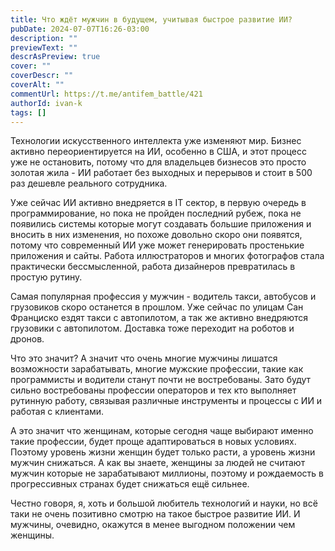 ```yaml
---
title: Что ждёт мужчин в будущем, учитывая быстрое развитие ИИ?
pubDate: 2024-07-07T16:26-03:00
description: ""
previewText: ""
descrAsPreview: true
cover: ""
coverDescr: ""
coverAlt: ""
commentUrl: https://t.me/antifem_battle/421
authorId: ivan-k
tags: []
---
```

Технологии искусственного интеллекта уже изменяют мир. Бизнес активно переориентируется на ИИ, особенно в США, и этот процесс уже не остановить, потому что для владельцев бизнесов это просто золотая жила - ИИ работает без выходных и перерывов и стоит в 500 раз дешевле реального сотрудника.

Уже сейчас ИИ активно внедряется в IT сектор, в первую очередь в программирование, но пока не пройден последний рубеж, пока не появились системы которые могут создавать большие приложения и вносить в них изменения, но похоже довольно скоро они появятся, потому что современный ИИ уже может генерировать простенькие приложения и сайты. Работа иллюстраторов и многих фотографов стала практически бессмысленной, работа дизайнеров превратилась в простую рутину.

Самая популярная профессия у мужчин - водитель такси, автобусов и грузовиков скоро останется в прошлом. Уже сейчас по улицам Сан Франциско ездят такси с автопилотом, а так же активно внедряются грузовики с автопилотом. Доставка тоже переходит на роботов и дронов.

Что это значит? А значит что очень многие мужчины лишатся возможности зарабатывать, многие мужские профессии, такие как программисты и водители станут почти не востребованы. Зато будут сильно востребованы профессии операторов и тех кто выполняет рутинную работу, связывая различные инструменты и процессы с ИИ и работая с клиентами.

А это значит что женщинам, которые сегодня чаще выбирают именно такие профессии, будет проще адаптироваться в новых условиях. Поэтому уровень жизни женщин будет только расти, а уровень жизни мужчин снижаться. А как вы знаете, женщины за людей не считают мужчин которые не зарабатывают миллионы, поэтому и рождаемость в прогрессивных странах будет снижаться ещё сильнее.

Честно говоря, я, хоть и большой любитель технологий и науки, но всё таки не очень позитивно смотрю на такое быстрое развитие ИИ. И мужчины, очевидно, окажутся в менее выгодном положении чем женщины.
